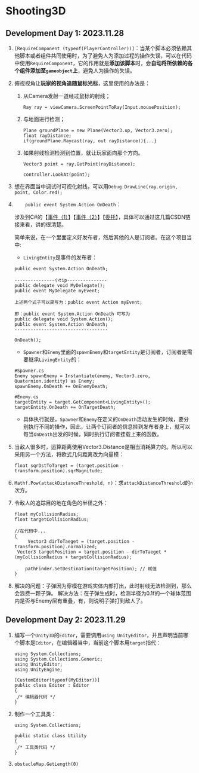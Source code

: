# Shooting3D

## Development Day 1: 2023.11.28

1. `[RequireComponent (typeof(PlayerController))]`：当某个脚本必须依赖其他脚本或者组件共同使用时，为了避免人为添加过程的操作失误，可以在代码中使用`RequireComponent`，它的作用就是**添加该脚本**时，会**自动将所依赖的各个组件添加至`gameobject`上**，避免人为操作的失误。

2. 俯视视角让**玩家的视角追随鼠标光标**，这里使用的办法是：
   1. 从Camera发射一道经过鼠标的射线；

      ```
      Ray ray = viewCamera.ScreenPointToRay(Input.mousePosition);
      ```

   2. 与地面进行检测；

      ```
      Plane groundPlane = new Plane(Vector3.up, Vector3.zero);
      float rayDistance;
      if(groundPlane.Raycast(ray, out rayDistance)){...}
      ```

   3. 如果射线检测检测到位置，就让玩家面向那个方向。

      ```
      Vector3 point = ray.GetPoint(rayDistance);
      
      controller.LookAt(point);
      ```

      

3. 想在界面当中调试时可视化射线，可以用`Debug.DrawLine(ray.origin, point, Color.red);`

4. `    public event System.Action OnDeath`：

   涉及到C#的【[事件（1）](https://blog.csdn.net/kokool/article/details/129772271)】【[事件（2）](https://blog.csdn.net/Mr_Sun88/article/details/83689638)】【[委托](https://blog.csdn.net/weixin_45775438/article/details/128449023?spm=1001.2101.3001.6650.6&utm_medium=distribute.pc_relevant.none-task-blog-2%7Edefault%7EBlogCommendFromBaidu%7ERate-6-128449023-blog-83689638.235%5Ev38%5Epc_relevant_anti_t3_base&depth_1-utm_source=distribute.pc_relevant.none-task-blog-2%7Edefault%7EBlogCommendFromBaidu%7ERate-6-128449023-blog-83689638.235%5Ev38%5Epc_relevant_anti_t3_base&utm_relevant_index=7)】，具体可以通过这几篇CSDN链接来看，讲的很清楚。

   简单来说，在一个里面定义好发布者，然后其他的人是订阅者。在这个项目当中:

   - `LivingEntity`是事件的发布者：

   ```
   public event System.Action OnDeath;
   
   ---------------小tip---------------
   public delegate void MyDelegate();
   public event MyDelegate myEvent;
   
   上述两个式子可以简写为：public event Action myEvent;
   
   即：public event System.Action OnDeath 可写为
   public delegate void System.Action();
   public event System.Action OnDeath;
   -----------------------------------
   
   OnDeath();
   ```

   - `Spawner`和`Enemy`里面的`spawnEnemy`和`targetEntity`是订阅者，订阅者是需要继承`LivingEntity`的：

   ```
   #Spawner.cs
   Enemy spawnEnemy = Instantiate(enemy, Vector3.zero, Quaternion.identity) as Enemy;
   spawnEnemy.OnDeath += OnEnemyDeath;
   
   #Enemy.cs
   targetEntity = target.GetComponent<LivingEntity>();
   targetEntity.OnDeath += OnTargetDeath;
   ```

   - 具体执行就是，`Spawner`和`Enemy`在定义的`OnDeath`活动发生的时候，要分别执行不同的操作，因此，让两个订阅者的信息挂到发布者身上，就可以每当`OnDeath`出发的时候，同时执行订阅者挂载上来的函数。

5. 当敌人很多时，运算距离使用Vector3.Distance是相当消耗算力的。所以可以采用另一个方法，将欧式几何距离改为向量模：

   ```
   float sqrDstToTarget = (target.position - transform.position).sqrMagnitude;
   ```

6. `Mathf.Pow(attackDistanceThreshold, n)`：求`attackDistanceThreshold`的`n`次方。

7. 令敌人的追踪目的地在角色的半径之外：

   ```
   float myCollisionRadius;
   float targetCollisionRadius;
       
   //在代码中...
   {
      	Vector3 dirToTaeget = (target.position - transform.position).normalized;
   	Vector3 targetPosition = target.position - dirToTaeget * (myCollisionRadius + targetCollisionRadius);
       
       pathFinder.SetDestination(targetPosition); // 赋值
   }  
   ```

8. 解决的问题：子弹因为穿模在游戏实体内部打出，此时射线无法检测到，那么会浪费一颗子弹。
   解决方法：在子弹生成时，检测半径为0.1f的一个球体范围内是否与Enemy层有重叠，有，则说明子弹打到敌人了。

## Development Day 2: 2023.11.29

1. 编写一个`Unity3D`的`Editor`，需要调用`using UnityEditor`，并且声明当前哪个脚本是`Editor`，在编辑器当中，当前这个脚本用`target`指代：

   ```
   using System.Collections;
   using System.Collections.Generic;
   using UnityEditor;
   using UnityEngine;
   
   [CustomEditor(typeof(MyEditor))]
   public class Editor : Editor
   {
   	/* 编辑器代码 */
   }
   ```

2. 制作一个工具类：

   ```
   using System.Collections;
   
   public static class Utility
   {
   	/* 工具类代码 */
   }
   ```

3. `obstacleMap.GetLength(0)`